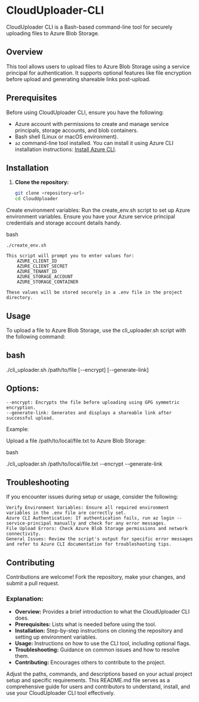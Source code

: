 # CloudUploader-CLI

CloudUploader CLI is a Bash-based command-line tool for securely uploading files to Azure Blob Storage.

## Overview

This tool allows users to upload files to Azure Blob Storage using a service principal for authentication. It supports optional features like file encryption before upload and generating shareable links post-upload.

## Prerequisites

Before using CloudUploader CLI, ensure you have the following:

- Azure account with permissions to create and manage service principals, storage accounts, and blob containers.
- Bash shell (Linux or macOS environment).
- `az` command-line tool installed. You can install it using Azure CLI installation instructions: [Install Azure CLI](https://docs.microsoft.com/cli/azure/install-azure-cli).

## Installation

1. **Clone the repository:**
   ```bash
   git clone <repository-url>
   cd CloudUploader

Create environment variables:
Run the create_env.sh script to set up Azure environment variables. Ensure you have your Azure service principal credentials and storage account details handy.

bash

    ./create_env.sh

    This script will prompt you to enter values for:
        AZURE_CLIENT_ID
        AZURE_CLIENT_SECRET
        AZURE_TENANT_ID
        AZURE_STORAGE_ACCOUNT
        AZURE_STORAGE_CONTAINER

    These values will be stored securely in a .env file in the project directory.

## Usage

To upload a file to Azure Blob Storage, use the cli_uploader.sh script with the following command:

## bash

./cli_uploader.sh /path/to/file [--encrypt] [--generate-link]

## Options:

    --encrypt: Encrypts the file before uploading using GPG symmetric encryption.
    --generate-link: Generates and displays a shareable link after successful upload.

Example:

Upload a file /path/to/local/file.txt to Azure Blob Storage:

bash

./cli_uploader.sh /path/to/local/file.txt --encrypt --generate-link

## Troubleshooting

If you encounter issues during setup or usage, consider the following:

    Verify Environment Variables: Ensure all required environment variables in the .env file are correctly set.
    Azure CLI Authentication: If authentication fails, run az login --service-principal manually and check for any error messages.
    File Upload Errors: Check Azure Blob Storage permissions and network connectivity.
    General Issues: Review the script's output for specific error messages and refer to Azure CLI documentation for troubleshooting tips.

## Contributing

Contributions are welcome! Fork the repository, make your changes, and submit a pull request.

### Explanation:

- **Overview:** Provides a brief introduction to what the CloudUploader CLI does.
- **Prerequisites:** Lists what is needed before using the tool.
- **Installation:** Step-by-step instructions on cloning the repository and setting up environment variables.
- **Usage:** Instructions on how to use the CLI tool, including optional flags.
- **Troubleshooting:** Guidance on common issues and how to resolve them.
- **Contributing:** Encourages others to contribute to the project.

Adjust the paths, commands, and descriptions based on your actual project setup and specific requirements. This README.md file serves as a comprehensive guide for users and contributors to understand, install, and use your CloudUploader CLI tool effectively.

